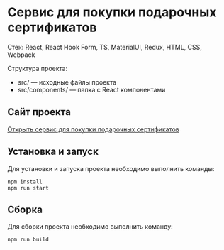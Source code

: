 # Сервис для покупки подарочных сертификатов

Стек: React, React Hook Form, TS, MaterialUI, Redux, HTML, CSS, Webpack

Структура проекта:
- src/ — исходные файлы проекта
- src/components/ — папка с React компонентами

## Сайт проекта

[Открыть сервис для покупки подарочных сертификатов](http://194.87.103.205:8003/)


## Установка и запуск
Для установки и запуска проекта необходимо выполнить команды:

```
npm install
npm run start
```

## Сборка
Для сборки проекта необходимо выполнить команду:

```
npm run build
```
